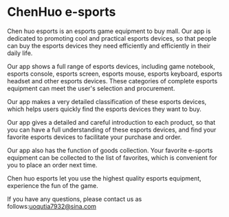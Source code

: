 # ChenHuo e-sports
Chen huo esports is an esports game equipment to buy mall. Our app is dedicated to promoting cool and practical esports devices, so that people can buy the esports devices they need efficiently and efficiently in their daily life.

Our app shows a full range of esports devices, including game notebook, esports console, esports screen, esports mouse, esports keyboard, esports headset and other esports devices. These categories of complete esports equipment can meet the user's selection and procurement.

Our app makes a very detailed classification of these esports devices, which helps users quickly find the esports devices they want to buy.

Our app gives a detailed and careful introduction to each product, so that you can have a full understanding of these esports devices, and find your favorite esports devices to facilitate your purchase and order.

Our app also has the function of goods collection. Your favorite e-sports equipment can be collected to the list of favorites, which is convenient for you to place an order next time.

Chen huo esports let you use the highest quality esports equipment, experience the fun of the game.

If you have any questions, please contact us as follows:uoqutia7932@sina.com
